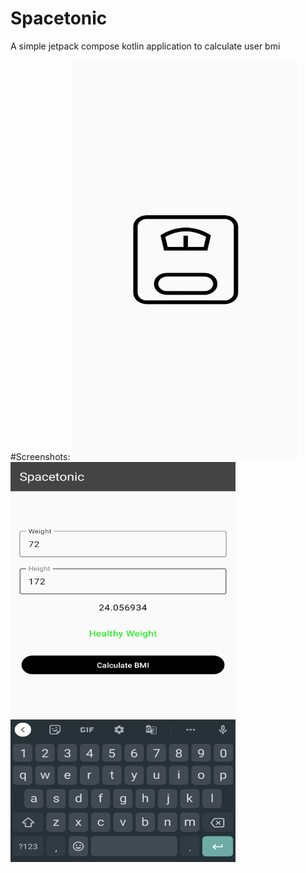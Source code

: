 # Spacetonic
A simple jetpack compose kotlin application to calculate user bmi

#Screenshots:
<img src="SpacetonicSplash.jpg" alt= “” width="360" height="640">
<img src="SpacetonicCalc.jpg" alt= “” width="360" height="640">
